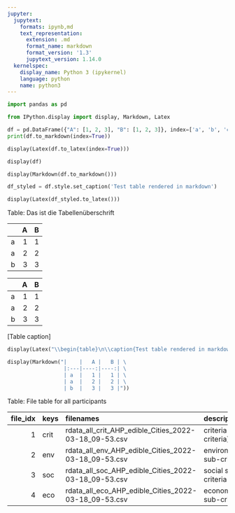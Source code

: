 ```yaml
---
jupyter:
  jupytext:
    formats: ipynb,md
    text_representation:
      extension: .md
      format_name: markdown
      format_version: '1.3'
      jupytext_version: 1.14.0
  kernelspec:
    display_name: Python 3 (ipykernel)
    language: python
    name: python3
---
```


```python id="G0xrM339BM5l"
import pandas as pd
```

```python id="BPeWqz0ZB_vH"
from IPython.display import display, Markdown, Latex
```

```python tags=[]
df = pd.DataFrame({"A": [1, 2, 3], "B": [1, 2, 3]}, index=['a', 'b', 'c'])
print(df.to_markdown(index=True))
```

```python tags=[]
display(Latex(df.to_latex(index=True)))
```

```python tags=[]
display(df)
```

```python tags=[]
display(Markdown(df.to_markdown()))
```

```python id="yBOTzL-gEgD5"
df_styled = df.style.set_caption('Test table rendered in markdown')
```

```python tags=[]
display(Latex(df_styled.to_latex()))
```

<!-- #region id="_2CMWexxb_6I" -->
Table: Das ist die Tabellenüberschrift  

|    |   A |   B |
|:---|----:|----:|
| a  |   1 |   1 |
| a  |   2 |   2 |
| b  |   3 |   3 |
<!-- #endregion -->

<!-- #region id="InhLK335cf0r" -->
|    |   A |   B |
|:---|----:|----:|
| a  |   1 |   1 |
| a  |   2 |   2 |
| b  |   3 |   3 |

[Table caption]
<!-- #endregion -->

```python tags=[]
display(Latex("\\begin{table}\n\\caption{Test table rendered in markdown}\n\\begin{tabular}{lrr}\n{} & {A} & {B} \\\\\na & 1 & 1 \\\\\na & 2 & 2 \\\\\nb & 3 & 3 \\\\\n\\end{tabular}\n\\end{table}\n"))
```

```python tags=[]
display(Markdown("|    |   A |   B | \
                  |:---|----:|----:| \
                  | a  |   1 |   1 | \
                  | a  |   2 |   2 | \
                  | b  |   3 |   3 |"))
```

<!-- #region id="0bu4axNPeFOq" -->
Table: File table for all participants

| file_idx|keys |filenames                                             |descriptions               |
|--------:|:----|:-----------------------------------------------------|:--------------------------|
|        1|crit |rdata_all_crit_AHP_edible_Cities_2022-03-18_09-53.csv |criteria (main criteria)   |
|        2|env  |rdata_all_env_AHP_edible_Cities_2022-03-18_09-53.csv  |environmental sub-criteria |
|        3|soc  |rdata_all_soc_AHP_edible_Cities_2022-03-18_09-53.csv  |social sub-criteria        |
|        4|eco  |rdata_all_eco_AHP_edible_Cities_2022-03-18_09-53.csv  |economic sub-criteria      |
<!-- #endregion -->

```python

```
